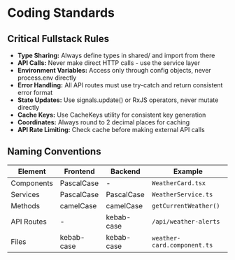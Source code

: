 # Coding Standards

## Critical Fullstack Rules

- **Type Sharing:** Always define types in shared/ and import from there
- **API Calls:** Never make direct HTTP calls - use the service layer
- **Environment Variables:** Access only through config objects, never process.env directly
- **Error Handling:** All API routes must use try-catch and return consistent error format
- **State Updates:** Use signals.update() or RxJS operators, never mutate directly
- **Cache Keys:** Use CacheKeys utility for consistent key generation
- **Coordinates:** Always round to 2 decimal places for caching
- **API Rate Limiting:** Check cache before making external API calls

## Naming Conventions

| Element | Frontend | Backend | Example |
|---------|----------|---------|---------|
| Components | PascalCase | - | `WeatherCard.tsx` |
| Services | PascalCase | PascalCase | `WeatherService.ts` |
| Methods | camelCase | camelCase | `getCurrentWeather()` |
| API Routes | - | kebab-case | `/api/weather-alerts` |
| Files | kebab-case | kebab-case | `weather-card.component.ts` |
